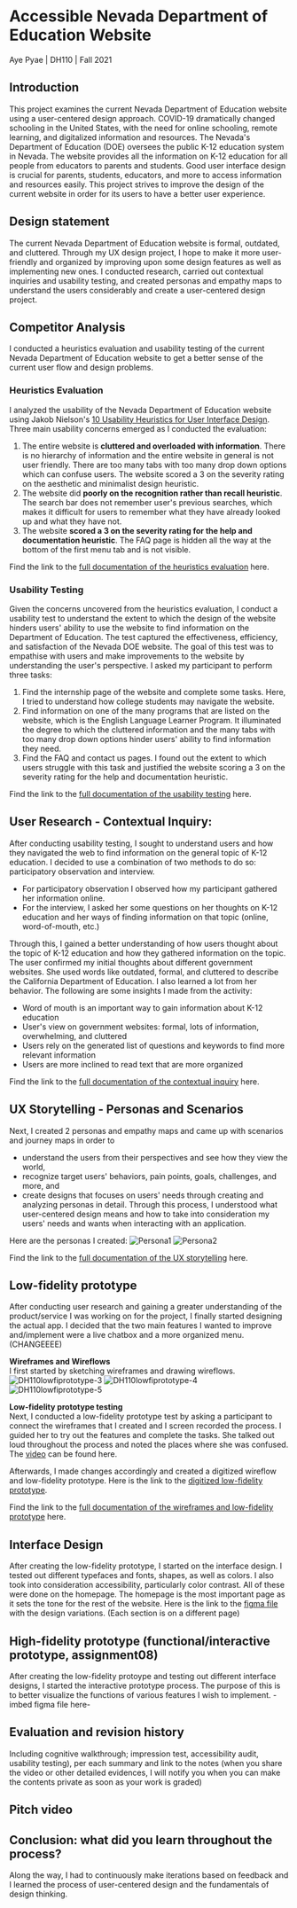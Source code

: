 # Accessible Nevada Department of Education Website
Aye Pyae | DH110 | Fall 2021

## Introduction
This project examines the current Nevada Department of Education website using a user-centered design approach. COVID-19 dramatically changed schooling in the United States, with the need for online schooling, remote learning, and digitalized information and resources. The Nevada's Department of Education (DOE) oversees the public K-12 education system in Nevada. The website provides all the information on K-12 education for all people from educators to parents and students. Good user interface design is crucial for parents, students, educators, and more to access information and resources easily. This project strives to improve the design of the current website in order for its users to have a better user experience. 

## Design statement
The current Nevada Department of Education website is formal, outdated, and cluttered. Through my UX design project, I hope to make it more user-friendly and organized by improving upon some design features as well as implementing new ones. I conducted research, carried out contextual inquiries and usability testing, and created personas and empathy maps to understand the users considerably and create a user-centered design project.

## Competitor Analysis
I conducted a heuristics evaluation and usability testing of the current Nevada Department of Education website to get a better sense of the current user flow and design problems. 

### Heuristics Evaluation
I analyzed the usability of the Nevada Department of Education website using Jakob Nielson's [10 Usability Heuristics for User Interface Design](https://www.nngroup.com/articles/ten-usability-heuristics/). Three main usability concerns emerged as I conducted the evaluation:
1. The entire website is **cluttered and overloaded with information**. There is no hierarchy of information and the entire website in general is not user friendly. There are too many tabs with too many drop down options which can confuse users. The website scored a 3 on the severity rating on the aesthetic and minimalist design heuristic. 
2. The website did **poorly on the recognition rather than recall heuristic**. The search bar does not remember user's previous searches, which makes it difficult for users to remember what they have already looked up and what they have not. 
3. The website **scored a 3 on the severity rating for the help and documentation heuristic**. The FAQ page is hidden all the way at the bottom of the first menu tab and is not visible.  

Find the link to the [full documentation of the heuristics evaluation](https://github.com/ayetpyae/DH110/blob/main/assignment01/README.md) here. 

### Usability Testing
Given the concerns uncovered from the heuristics evaluation, I conduct a usability test to understand the extent to which the design of the website hinders users' ability to use the website to find information on the Department of Education. The test captured the effectiveness, efficiency, and satisfaction of the Nevada DOE website. The goal of this test was to empathise with users and make improvements to the website by understanding the user's perspective. I asked my participant to perform three tasks:
1. Find the internship page of the website and complete some tasks. Here, I tried to understand how college students may navigate the website. 
2. Find information on one of the many programs that are listed on the website, which is the English Language Learner Program. It illuminated the degree to which the cluttered information and the many tabs with too many drop down options hinder users' ability to find information they need. 
3. Find the FAQ and contact us pages. I found out the extent to which users struggle with this task and justified the website scoring a 3 on the severity rating for the help and documentation heuristic.

Find the link to the [full documentation of the usability testing](https://github.com/ayetpyae/DH110/blob/main/assignment02/README.md) here.

## User Research - Contextual Inquiry:
After conducting usability testing, I sought to understand users and how they navigated the web to find information on the general topic of K-12 education. I decided to use a combination of two methods to do so: participatory observation and interview.
- For participatory observation I observed how my participant gathered her information online.
- For the interview, I asked her some questions on her thoughts on K-12 education and her ways of finding information on that topic (online, word-of-mouth, etc.)

Through this, I gained a better understanding of how users thought about the topic of K-12 education and how they gathered information on the topic. The user confirmed my initial thoughts about different government websites. She used words like outdated, formal, and cluttered to describe the California Department of Education. I also learned a lot from her behavior. The following are some insights I made from the activity:
- Word of mouth is an important way to gain information about K-12 education
- User's view on government websites: formal, lots of information, overwhelming, and cluttered
- Users rely on the generated list of questions and keywords to find more relevant information
- Users are more inclined to read text that are more organized

Find the link to the [full documentation of the contextual inquiry](https://github.com/ayetpyae/DH110/tree/main/assignment03) here.

## UX Storytelling - Personas and Scenarios
Next, I created 2 personas and empathy maps and came up with scenarios and journey maps in order to
- understand the users from their perspectives and see how they view the world, 
- recognize target users' behaviors, pain points, goals, challenges, and more, and 
- create designs that focuses on users' needs through creating and analyzing personas in detail.
Through this process, I understood what user-centered design means and how to take into consideration my users' needs and wants when interacting with an application.

Here are the personas I created:
![Persona1](https://user-images.githubusercontent.com/91553011/138891357-aba2c7a9-1d24-4255-aed4-f5c7c611afe3.png)
![Persona2](https://user-images.githubusercontent.com/91553011/138891674-86bb229b-3ba9-4f9a-b75b-1ad6badb6643.png)

Find the link to the [full documentation of the UX storytelling](https://github.com/ayetpyae/DH110/tree/main/assignment04) here.

## Low-fidelity prototype
After conducting user research and gaining a greater understanding of the product/service I was working on for the project, I finally started designing the actual app. I decided that the two main features I wanted to improve and/implement were a live chatbox and a more organized menu.(CHANGEEEE)

**Wireframes and Wireflows**  
I first started by sketching wireframes and drawing wireflows. 
![DH110lowfiprototype-3](https://user-images.githubusercontent.com/91553011/139853946-be757980-ed94-4c35-bee4-5cfdcc52f85d.jpg)
![DH110lowfiprototype-4](https://user-images.githubusercontent.com/91553011/139853986-b3013946-8811-48a4-8d9b-037adc8d5c46.jpg)
![DH110lowfiprototype-5](https://user-images.githubusercontent.com/91553011/139854007-4caf4773-ef59-4245-971a-5b969705cd71.jpg)

**Low-fidelity prototype testing**  
Next, I conducted a low-fidelity prototype test by asking a participant to connect the wireframes that I created and I screen recorded the process. I guided her to try out the features and complete the tasks. She talked out loud throughout the process and noted the places where she was confused. The [video](https://drive.google.com/file/d/1NsBdAfZqXOv2WWshxM59m9dQJbyNXiPw/view?usp=sharing) can be found here.

Afterwards, I made changes accordingly and created a digitized wireflow and low-fidelity prototype. Here is the link to the [digitized low-fidelity prototype](https://www.figma.com/file/trP3i7bvv5q4Fne0HNCsaw/NevadaDeptOfEducationProject?node-id=0%3A1).

Find the link to the [full documentation of the wireframes and low-fidelity prototype](https://github.com/ayetpyae/DH110/blob/main/assignment05/README.md) here. 

## Interface Design
After creating the low-fidelity prototype, I started on the interface design. I tested out different typefaces and fonts, shapes, as well as colors. I also took into consideration accessibility, particularly color contrast. All of these were done on the homepage. The homepage is the most important page as it sets the tone for the rest of the website. Here is the link to the [figma file](https://www.figma.com/file/trP3i7bvv5q4Fne0HNCsaw/Interface-Design?node-id=9%3A961) with the design variations. (Each section is on a different page)

## High-fidelity prototype (functional/interactive prototype, assignment08)
After creating the low-fidelity protoype and testing out different interface designs, I started the interactive prototype process. The purpose of this is to better visualize the functions of various features I wish to implement.
-imbed figma file here-

## Evaluation and revision history 
Including cognitive walkthrough; impression test, accessibility audit, usability testing), per each summary and link to the notes (when you share the video or other detailed evidences, I will notify you when you can make the contents private as soon as your work is graded)

## Pitch video 
## Conclusion: what did you learn throughout the process?
Along the way, I had to continuously make iterations based on feedback and I learned the process of user-centered design and the fundamentals of design thinking. 
